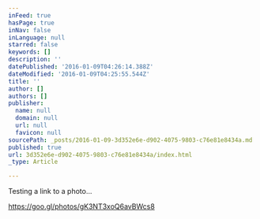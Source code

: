 ```yaml
---
inFeed: true
hasPage: true
inNav: false
inLanguage: null
starred: false
keywords: []
description: ''
datePublished: '2016-01-09T04:26:14.388Z'
dateModified: '2016-01-09T04:25:55.544Z'
title: ''
author: []
authors: []
publisher:
  name: null
  domain: null
  url: null
  favicon: null
sourcePath: _posts/2016-01-09-3d352e6e-d902-4075-9803-c76e81e8434a.md
published: true
url: 3d352e6e-d902-4075-9803-c76e81e8434a/index.html
_type: Article

---
```

Testing a link to a photo...

https://goo.gl/photos/gK3NT3xoQ6avBWcs8